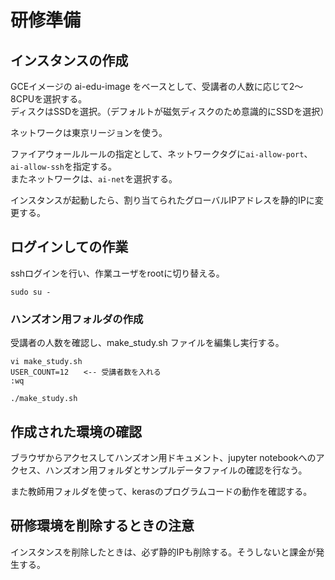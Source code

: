 # 研修準備

## インスタンスの作成

GCEイメージの ai-edu-image をベースとして、受講者の人数に応じて2～8CPUを選択する。<br>
ディスクはSSDを選択。（デフォルトが磁気ディスクのため意識的にSSDを選択）

ネットワークは東京リージョンを使う。

ファイアウォールルールの指定として、ネットワークタグに``ai-allow-port``、``ai-allow-ssh``を指定する。<br>
またネットワークは、``ai-net``を選択する。

インスタンスが起動したら、割り当てられたグローバルIPアドレスを静的IPに変更する。

## ログインしての作業

sshログインを行い、作業ユーザをrootに切り替える。

```
sudo su -
```

### ハンズオン用フォルダの作成

受講者の人数を確認し、make_study.sh ファイルを編集し実行する。

```
vi make_study.sh
USER_COUNT=12　　<-- 受講者数を入れる
:wq

./make_study.sh
```

## 作成された環境の確認

ブラウザからアクセスしてハンズオン用ドキュメント、jupyter notebookへのアクセス、ハンズオン用フォルダとサンプルデータファイルの確認を行なう。

また教師用フォルダを使って、kerasのプログラムコードの動作を確認する。

## 研修環境を削除するときの注意

インスタンスを削除したときは、必ず静的IPも削除する。そうしないと課金が発生する。

